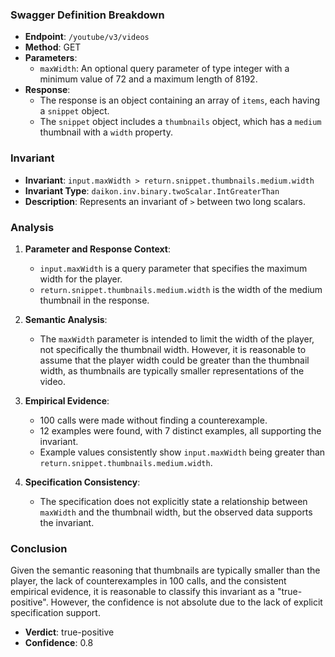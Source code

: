 ### Swagger Definition Breakdown

- **Endpoint**: `/youtube/v3/videos`
- **Method**: GET
- **Parameters**:
  - `maxWidth`: An optional query parameter of type integer with a minimum value of 72 and a maximum length of 8192.
- **Response**:
  - The response is an object containing an array of `items`, each having a `snippet` object.
  - The `snippet` object includes a `thumbnails` object, which has a `medium` thumbnail with a `width` property.

### Invariant

- **Invariant**: `input.maxWidth > return.snippet.thumbnails.medium.width`
- **Invariant Type**: `daikon.inv.binary.twoScalar.IntGreaterThan`
- **Description**: Represents an invariant of `>` between two long scalars.

### Analysis

1. **Parameter and Response Context**:
   - `input.maxWidth` is a query parameter that specifies the maximum width for the player.
   - `return.snippet.thumbnails.medium.width` is the width of the medium thumbnail in the response.

2. **Semantic Analysis**:
   - The `maxWidth` parameter is intended to limit the width of the player, not specifically the thumbnail width. However, it is reasonable to assume that the player width could be greater than the thumbnail width, as thumbnails are typically smaller representations of the video.

3. **Empirical Evidence**:
   - 100 calls were made without finding a counterexample.
   - 12 examples were found, with 7 distinct examples, all supporting the invariant.
   - Example values consistently show `input.maxWidth` being greater than `return.snippet.thumbnails.medium.width`.

4. **Specification Consistency**:
   - The specification does not explicitly state a relationship between `maxWidth` and the thumbnail width, but the observed data supports the invariant.

### Conclusion

Given the semantic reasoning that thumbnails are typically smaller than the player, the lack of counterexamples in 100 calls, and the consistent empirical evidence, it is reasonable to classify this invariant as a "true-positive". However, the confidence is not absolute due to the lack of explicit specification support.

- **Verdict**: true-positive
- **Confidence**: 0.8
